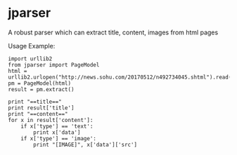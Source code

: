 # jparser
A robust parser which can extract title, content, images from html pages

Usage Example:

    import urllib2
    from jparser import PageModel
    html = urllib2.urlopen("http://news.sohu.com/20170512/n492734045.shtml").read().decode('gb18030')
    pm = PageModel(html)
    result = pm.extract()
    
    print "==title=="
    print result['title']
    print "==content=="
    for x in result['content']:
        if x['type'] == 'text':
            print x['data']
        if x['type'] == 'image':
            print "[IMAGE]", x['data']['src']
    
